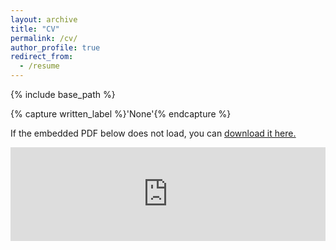 ```yaml
---
layout: archive
title: "CV"
permalink: /cv/
author_profile: true
redirect_from:
  - /resume
---
```


{% include base_path %}

{% capture written_label %}'None'{% endcapture %}

If the embedded PDF below does not load, you can <u><a href="https://kleeresearch.github.io/files/kyungmin-cv-website-20230425.pdf">download it here.</a></u>
<br/>

<embed src="https://kleeresearch.github.io/files/kyungmin_cv_fellowship.pdf" type="application/pdf" width="100%" />


